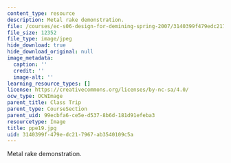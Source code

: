 ```yaml
---
content_type: resource
description: Metal rake demonstration.
file: /courses/ec-s06-design-for-demining-spring-2007/3140399f479edc217967ab3540109c5a_ppe19.jpg
file_size: 12352
file_type: image/jpeg
hide_download: true
hide_download_original: null
image_metadata:
  caption: ''
  credit: ''
  image-alt: ''
learning_resource_types: []
license: https://creativecommons.org/licenses/by-nc-sa/4.0/
ocw_type: OCWImage
parent_title: Class Trip
parent_type: CourseSection
parent_uid: 99ecbfa6-ce5e-d537-8b6d-181d91efeba3
resourcetype: Image
title: ppe19.jpg
uid: 3140399f-479e-dc21-7967-ab3540109c5a
---
```

Metal rake demonstration.